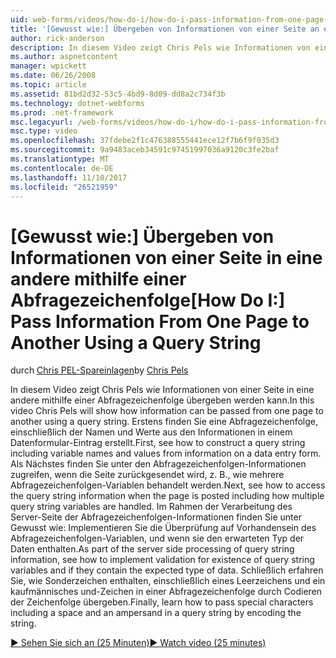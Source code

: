 ```yaml
---
uid: web-forms/videos/how-do-i/how-do-i-pass-information-from-one-page-to-another-using-a-query-string
title: '[Gewusst wie:] Übergeben von Informationen von einer Seite an einen anderen mithilfe einer Abfragezeichenfolge | Microsoft Docs'
author: rick-anderson
description: In diesem Video zeigt Chris Pels wie Informationen von einer Seite in eine andere mithilfe einer Abfragezeichenfolge übergeben werden kann. Erstens finden Sie unter Vorgehensweise beim Erstellen einer Abfragezeichenfolge in...
ms.author: aspnetcontent
manager: wpickett
ms.date: 06/26/2008
ms.topic: article
ms.assetid: 81bd2d32-53c5-4bd9-8d09-dd8a2c734f3b
ms.technology: dotnet-webforms
ms.prod: .net-framework
msc.legacyurl: /web-forms/videos/how-do-i/how-do-i-pass-information-from-one-page-to-another-using-a-query-string
msc.type: video
ms.openlocfilehash: 37fdebe2f1c476388555441ece12f7b6f9f035d3
ms.sourcegitcommit: 9a9483aceb34591c97451997036a9120c3fe2baf
ms.translationtype: MT
ms.contentlocale: de-DE
ms.lasthandoff: 11/10/2017
ms.locfileid: "26521959"
---
```

<a name="how-do-i-pass-information-from-one-page-to-another-using-a-query-string"></a><span data-ttu-id="fc33a-104">[Gewusst wie:] Übergeben von Informationen von einer Seite in eine andere mithilfe einer Abfragezeichenfolge</span><span class="sxs-lookup"><span data-stu-id="fc33a-104">[How Do I:] Pass Information From One Page to Another Using a Query String</span></span>
====================
<span data-ttu-id="fc33a-105">durch [Chris PEL-Spareinlagen](https://twitter.com/chrispels)</span><span class="sxs-lookup"><span data-stu-id="fc33a-105">by [Chris Pels](https://twitter.com/chrispels)</span></span>

<span data-ttu-id="fc33a-106">In diesem Video zeigt Chris Pels wie Informationen von einer Seite in eine andere mithilfe einer Abfragezeichenfolge übergeben werden kann.</span><span class="sxs-lookup"><span data-stu-id="fc33a-106">In this video Chris Pels will show how information can be passed from one page to another using a query string.</span></span> <span data-ttu-id="fc33a-107">Erstens finden Sie eine Abfragezeichenfolge, einschließlich der Namen und Werte aus den Informationen in einem Datenformular-Eintrag erstellt.</span><span class="sxs-lookup"><span data-stu-id="fc33a-107">First, see how to construct a query string including variable names and values from information on a data entry form.</span></span> <span data-ttu-id="fc33a-108">Als Nächstes finden Sie unter den Abfragezeichenfolgen-Informationen zugreifen, wenn die Seite zurückgesendet wird, z. B., wie mehrere Abfragezeichenfolgen-Variablen behandelt werden.</span><span class="sxs-lookup"><span data-stu-id="fc33a-108">Next, see how to access the query string information when the page is posted including how multiple query string variables are handled.</span></span> <span data-ttu-id="fc33a-109">Im Rahmen der Verarbeitung des Server-Seite der Abfragezeichenfolgen-Informationen finden Sie unter Gewusst wie: Implementieren Sie die Überprüfung auf Vorhandensein des Abfragezeichenfolgen-Variablen, und wenn sie den erwarteten Typ der Daten enthalten.</span><span class="sxs-lookup"><span data-stu-id="fc33a-109">As part of the server side processing of query string information, see how to implement validation for existence of query string variables and if they contain the expected type of data.</span></span> <span data-ttu-id="fc33a-110">Schließlich erfahren Sie, wie Sonderzeichen enthalten, einschließlich eines Leerzeichens und ein kaufmännisches und-Zeichen in einer Abfragezeichenfolge durch Codieren der Zeichenfolge übergeben.</span><span class="sxs-lookup"><span data-stu-id="fc33a-110">Finally, learn how to pass special characters including a space and an ampersand in a query string by encoding the string.</span></span>

[<span data-ttu-id="fc33a-111">&#9654; Sehen Sie sich an (25 Minuten)</span><span class="sxs-lookup"><span data-stu-id="fc33a-111">&#9654; Watch video (25 minutes)</span></span>](https://channel9.msdn.com/Blogs/ASP-NET-Site-Videos/how-do-i-pass-information-from-one-page-to-another-using-a-query-string)
